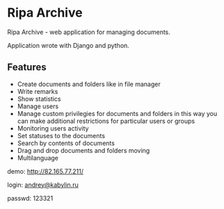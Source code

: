 # Ripa Archive
Ripa Archive - web application for managing documents.

Application wrote with Django and python.

## Features
- Create documents and folders like in file manager
- Write remarks
- Show statistics
- Manage users
- Manage custom privilegies for documents and folders in this way you can make additional restrictions for particular users or groups
- Monitoring users activity
- Set statuses to the documents
- Search by contents of documents
- Drag and drop documents and folders moving
- Multilanguage

demo: http://82.165.77.211/

login: andrey@kabylin.ru

passwd: 123321
